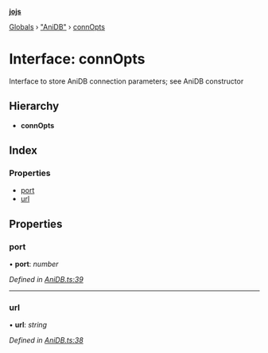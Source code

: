 **[jojs](../README.md)**

[Globals](../globals.md) › ["AniDB"](../modules/_anidb_.md) › [connOpts](_anidb_.connopts.md)

# Interface: connOpts

Interface to store AniDB connection parameters; see AniDB constructor

## Hierarchy

* **connOpts**

## Index

### Properties

* [port](_anidb_.connopts.md#port)
* [url](_anidb_.connopts.md#url)

## Properties

###  port

• **port**: *number*

*Defined in [AniDB.ts:39](https://github.com/ssd71/jojs/blob/68be524/src/AniDB.ts#L39)*

___

###  url

• **url**: *string*

*Defined in [AniDB.ts:38](https://github.com/ssd71/jojs/blob/68be524/src/AniDB.ts#L38)*